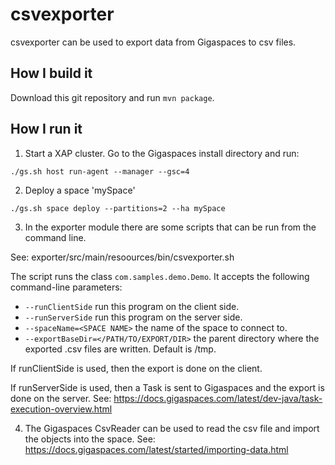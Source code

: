 # csvexporter

csvexporter can be used to export data from Gigaspaces to csv files.

## How I build it

Download this git repository and run `mvn package`.

## How I run it

1. Start a XAP cluster. Go to the Gigaspaces install directory and run:

`./gs.sh host run-agent --manager --gsc=4`

2. Deploy a space 'mySpace'

`./gs.sh space deploy --partitions=2 --ha mySpace`

3. In the exporter module there are some scripts that can be run from the command line.

See: exporter/src/main/resoources/bin/csvexporter.sh

The script runs the class `com.samples.demo.Demo`. It accepts the following command-line parameters:

* `--runClientSide` run this program on the client side.
* `--runServerSide` run this program on the server side.
* `--spaceName=<SPACE NAME>` the name of the space to connect to.
* `--exportBaseDir=</PATH/TO/EXPORT/DIR>` the parent directory where the exported .csv files are written. Default is /tmp.

If runClientSide is used, then the export is done on the client.

If runServerSide is used, then a Task is sent to Gigaspaces and the export is done on the server. See: https://docs.gigaspaces.com/latest/dev-java/task-execution-overview.html

4. The Gigaspaces CsvReader can be used to read the csv file and import the objects into the space. See: https://docs.gigaspaces.com/latest/started/importing-data.html




